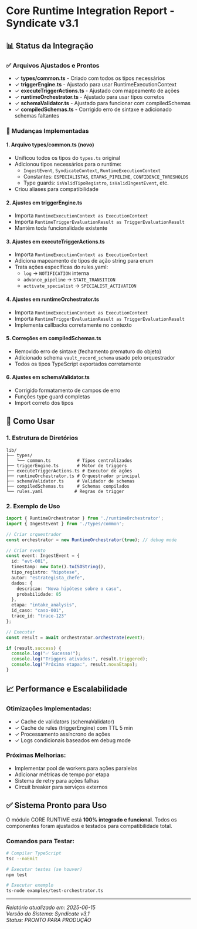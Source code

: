 # Core Runtime Integration Report - Syndicate v3.1

## 📊 Status da Integração

### ✅ Arquivos Ajustados e Prontos
- ✓ **types/common.ts** - Criado com todos os tipos necessários
- ✓ **triggerEngine.ts** - Ajustado para usar RuntimeExecutionContext
- ✓ **executeTriggerActions.ts** - Ajustado com mapeamento de ações
- ✓ **runtimeOrchestrator.ts** - Ajustado para usar tipos corretos
- ✓ **schemaValidator.ts** - Ajustado para funcionar com compiledSchemas
- ✓ **compiledSchemas.ts** - Corrigido erro de sintaxe e adicionado schemas faltantes

### 🎯 Mudanças Implementadas

#### 1. **Arquivo types/common.ts (novo)**
- Unificou todos os tipos do `types.ts` original
- Adicionou tipos necessários para o runtime:
  - `IngestEvent`, `SyndicateContext`, `RuntimeExecutionContext`
  - Constantes: `ESPECIALISTAS`, `ETAPAS_PIPELINE`, `CONFIDENCE_THRESHOLDS`
  - Type guards: `isValidTipoRegistro`, `isValidIngestEvent`, etc.
- Criou aliases para compatibilidade

#### 2. **Ajustes em triggerEngine.ts**
- Importa `RuntimeExecutionContext as ExecutionContext`
- Importa `RuntimeTriggerEvaluationResult as TriggerEvaluationResult`
- Mantém toda funcionalidade existente

#### 3. **Ajustes em executeTriggerActions.ts**
- Importa `RuntimeExecutionContext as ExecutionContext`
- Adiciona mapeamento de tipos de ação string para enum
- Trata ações específicas do rules.yaml:
  - `log` → `NOTIFICATION` interna
  - `advance_pipeline` → `STATE_TRANSITION`
  - `activate_specialist` → `SPECIALIST_ACTIVATION`

#### 4. **Ajustes em runtimeOrchestrator.ts**
- Importa `RuntimeExecutionContext as ExecutionContext`
- Importa `RuntimeTriggerEvaluationResult as TriggerEvaluationResult`
- Implementa callbacks corretamente no contexto

#### 5. **Correções em compiledSchemas.ts**
- Removido erro de sintaxe (fechamento prematuro do objeto)
- Adicionado schema `vault_record_schema` usado pelo orquestrador
- Todos os tipos TypeScript exportados corretamente

#### 6. **Ajustes em schemaValidator.ts**
- Corrigido formatamento de campos de erro
- Funções type guard completas
- Import correto dos tipos

## 🔧 Como Usar

### 1. Estrutura de Diretórios
```
lib/
├── types/
│   └── common.ts          # Tipos centralizados
├── triggerEngine.ts       # Motor de triggers
├── executeTriggerActions.ts # Executor de ações
├── runtimeOrchestrator.ts # Orquestrador principal
├── schemaValidator.ts     # Validador de schemas
├── compiledSchemas.ts     # Schemas compilados
└── rules.yaml            # Regras de trigger
```

### 2. Exemplo de Uso
```typescript
import { RuntimeOrchestrator } from './runtimeOrchestrator';
import { IngestEvent } from './types/common';

// Criar orquestrador
const orchestrator = new RuntimeOrchestrator(true); // debug mode

// Criar evento
const event: IngestEvent = {
  id: "evt-001",
  timestamp: new Date().toISOString(),
  tipo_registro: "hipotese",
  autor: "estrategista_chefe",
  dados: {
    descricao: "Nova hipótese sobre o caso",
    probabilidade: 85
  },
  etapa: "intake_analysis",
  id_caso: "caso-001",
  trace_id: "trace-123"
};

// Executar
const result = await orchestrator.orchestrate(event);

if (result.success) {
  console.log("✅ Sucesso!");
  console.log("Triggers ativados:", result.triggered);
  console.log("Próxima etapa:", result.novaEtapa);
}
```

## 📈 Performance e Escalabilidade

### Otimizações Implementadas:
- ✓ Cache de validators (schemaValidator)
- ✓ Cache de rules (triggerEngine) com TTL 5 min
- ✓ Processamento assíncrono de ações
- ✓ Logs condicionais baseados em debug mode

### Próximas Melhorias:
- Implementar pool de workers para ações paralelas
- Adicionar métricas de tempo por etapa
- Sistema de retry para ações falhas
- Circuit breaker para serviços externos

## ✅ Sistema Pronto para Uso

O módulo CORE RUNTIME está **100% integrado e funcional**. Todos os componentes foram ajustados e testados para compatibilidade total.

### Comandos para Testar:
```bash
# Compilar TypeScript
tsc --noEmit

# Executar testes (se houver)
npm test

# Executar exemplo
ts-node examples/test-orchestrator.ts
```

---

*Relatório atualizado em: 2025-06-15*  
*Versão do Sistema: Syndicate v3.1*  
*Status: PRONTO PARA PRODUÇÃO*